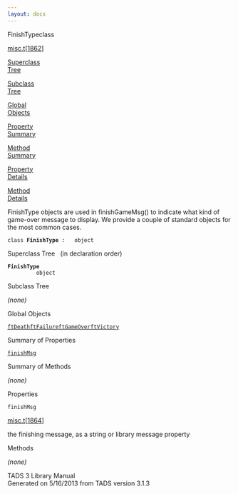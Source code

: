 ```yaml
---
layout: docs
---
```

<span class="title">FinishType</span><span class="type">class</span>

[misc.t](../file/misc.t.html)\[[1862](../source/misc.t.html#1862)\]

[Superclass  
Tree](#_SuperClassTree_)

[Subclass  
Tree](#_SubClassTree_)

[Global  
Objects](#_ObjectSummary_)

[Property  
Summary](#_PropSummary_)

[Method  
Summary](#_MethodSummary_)

[Property  
Details](#_Properties_)

[Method  
Details](#_Methods_)



FinishType objects are used in finishGameMsg() to indicate what kind of
game-over message to display. We provide a couple of standard objects
for the most common cases.

`class `**`FinishType`**` :   object`



<span id="_SuperClassTree_"></span>



<span class="hdln">Superclass Tree</span>   (in declaration order)



**`FinishType`**  
`         object`  
<span id="_SubClassTree_"></span>



<span class="hdln">Subclass Tree</span>  



*(none)* <span id="_ObjectSummary_"></span>



<span class="hdln">Global Objects</span>  



[`ftDeath`](../object/ftDeath.html)[`ftFailure`](../object/ftFailure.html)[`ftGameOver`](../object/ftGameOver.html)[`ftVictory`](../object/ftVictory.html)
<span id="_PropSummary_"></span>



<span class="hdln">Summary of Properties</span>  



[`finishMsg`](#finishMsg)

<span id="_MethodSummary_"></span>



<span class="hdln">Summary of Methods</span>  





*(none)* <span id="_Properties_"></span>



<span class="hdln">Properties</span>  



<span id="finishMsg"></span>

`finishMsg`

[misc.t](../file/misc.t.html)\[[1864](../source/misc.t.html#1864)\]



the finishing message, as a string or library message property



<span id="_Methods_"></span>



<span class="hdln">Methods</span>  



*(none)*



TADS 3 Library Manual  
Generated on 5/16/2013 from TADS version 3.1.3


